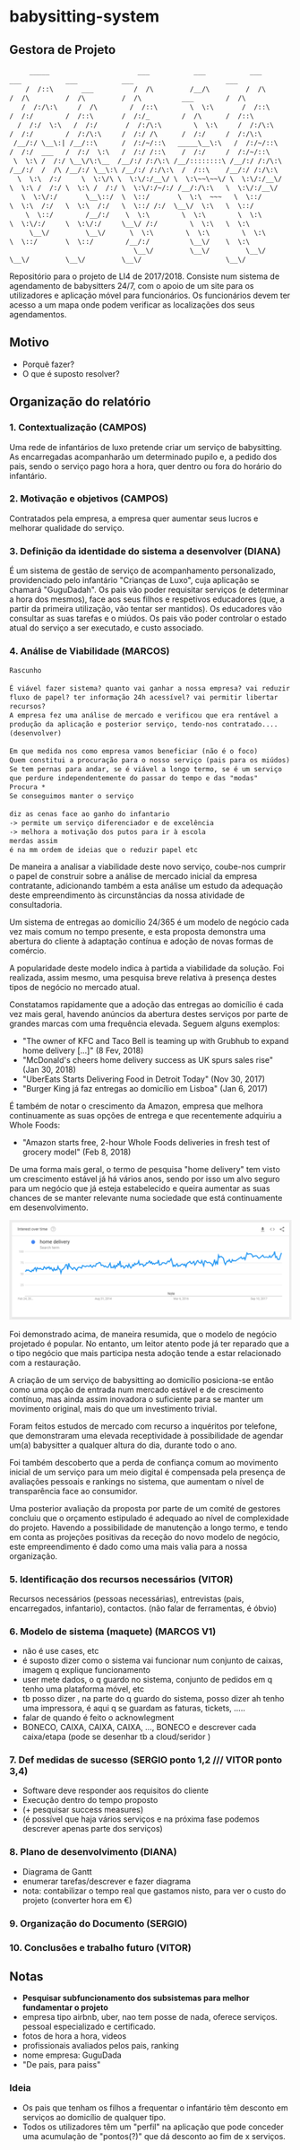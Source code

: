 # babysitting-system

## Gestora de Projeto

```text
     _____                      ___           ___           ___                    ___           ___           ___                       ___
    /  /::\       ___          /  /\         /__/\         /  /\                  /  /\         /  /\         /  /\          ___        /  /\
   /  /:/\:\     /  /\        /  /::\        \  \:\       /  /::\                /  /:/        /  /::\       /  /:/_        /  /\      /  /::\
  /  /:/  \:\   /  /:/       /  /:/\:\        \  \:\     /  /:/\:\              /  /:/        /  /:/\:\     /  /:/ /\      /  /:/     /  /:/\:\
 /__/:/ \__\:| /__/::\      /  /:/~/::\   _____\__\:\   /  /:/~/::\            /  /:/  ___   /  /:/  \:\   /  /:/ /::\    /  /:/     /  /:/~/::\
 \  \:\ /  /:/ \__\/\:\__  /__/:/ /:/\:\ /__/::::::::\ /__/:/ /:/\:\          /__/:/  /  /\ /__/:/ \__\:\ /__/:/ /:/\:\  /  /::\    /__/:/ /:/\:\
  \  \:\  /:/     \  \:\/\ \  \:\/:/__\/ \  \:\~~\~~\/ \  \:\/:/__\/          \  \:\ /  /:/ \  \:\ /  /:/ \  \:\/:/~/:/ /__/:/\:\   \  \:\/:/__\/
   \  \:\/:/       \__\::/  \  \::/       \  \:\  ~~~   \  \::/                \  \:\  /:/   \  \:\  /:/   \  \::/ /:/  \__\/  \:\   \  \::/
    \  \::/        /__/:/    \  \:\        \  \:\        \  \:\                 \  \:\/:/     \  \:\/:/     \__\/ /:/        \  \:\   \  \:\
     \__\/         \__\/      \  \:\        \  \:\        \  \:\                 \  \::/       \  \::/        /__/:/          \__\/    \  \:\
                               \__\/         \__\/         \__\/                  \__\/         \__\/         \__\/                     \__\/
```

Repositório para o projeto de LI4 de 2017/2018. Consiste num sistema de agendamento de babysitters 24/7, com o apoio de um site para os utilizadores e aplicação móvel para funcionários.
Os funcionários devem ter acesso a um mapa onde podem verificar as localizações dos seus agendamentos.

## Motivo

* Porquê fazer?
* O que é suposto resolver?

## Organização do relatório

### 1. Contextualização (CAMPOS)

Uma rede de infantários de luxo pretende criar um serviço de babysitting. As encarregadas acompanharão um determinado pupilo e, a pedido dos pais, sendo o serviço pago hora a hora, quer dentro ou fora do horário do infantário.

### 2. Motivação e objetivos (CAMPOS)

Contratados pela empresa, a empresa quer aumentar seus lucros e melhorar qualidade do serviço.

### 3. Definição da identidade do sistema a desenvolver (DIANA)

É um sistema de gestão de serviço de acompanhamento personalizado, providenciado pelo infantário "Crianças de Luxo", cuja aplicação se chamará "GuguDadah". Os pais vão poder requisitar serviços (e determinar a hora dos mesmos), face aos seus filhos e respetivos educadores (que, a partir da primeira utilização, vão tentar ser mantidos). Os educadores vão consultar as suas tarefas e o miúdos. Os pais vão poder controlar o estado atual do serviço a ser executado, e custo associado.

### 4. Análise de Viabilidade (MARCOS)

```text
Rascunho

É viável fazer sistema? quanto vai ganhar a nossa empresa? vai reduzir fluxo de papel? ter informação 24h acessível? vai permitir libertar recursos?
A empresa fez uma análise de mercado e verificou que era rentável a produção da aplicação e posterior serviço, tendo-nos contratado.... (desenvolver)

Em que medida nos como empresa vamos beneficiar (não é o foco)
Quem constitui a procuração para o nosso serviço (pais para os miúdos)
Se tem pernas para andar, se é viável a longo termo, se é um serviço que perdure independentemente do passar do tempo e das "modas"
Procura *
Se conseguimos manter o serviço

diz as cenas face ao ganho do infantario
-> permite um serviço diferenciador e de excelência
-> melhora a motivação dos putos para ir à escola
merdas assim
é na mm ordem de ideias que o reduzir papel etc
```

De maneira a analisar a viabilidade deste novo serviço, coube-nos cumprir o papel de construir sobre a análise de mercado inicial da empresa contratante, adicionando também a esta análise um estudo da adequação deste empreendimento às circunstâncias da nossa atividade de consultadoria.

Um sistema de entregas ao domicílio 24/365 é um modelo de negócio cada vez mais comum no tempo presente, e esta proposta demonstra uma abertura do cliente à adaptação contínua e adoção de novas formas de comércio.

A popularidade deste modelo indica à partida a viabilidade da solução. Foi realizada, assim mesmo, uma pesquisa breve relativa à presença destes tipos de negócio no mercado atual.

Constatamos rapidamente que a adoção das entregas ao domicílio é cada vez mais geral, havendo anúncios da abertura destes serviços por parte de grandes marcas com uma frequência elevada. Seguem alguns exemplos:

* "The owner of KFC and Taco Bell is teaming up with Grubhub to expand home delivery [...]" (8 Fev, 2018)
* "McDonald's cheers home delivery success as UK spurs sales rise" (Jan 30, 2018)
* "UberEats Starts Delivering Food in Detroit Today" (Nov 30, 2017)
* "Burger King já faz entregas ao domicílio em Lisboa" (Jan 6, 2017)

É também de notar o crescimento da Amazon, empresa que melhora continuamente as suas opções de entrega e que recentemente adquiriu a Whole Foods:

* "Amazon starts free, 2-hour Whole Foods deliveries in fresh test of grocery model" (Feb 8, 2018)

De uma forma mais geral, o termo de pesquisa "home delivery" tem visto um crescimento estável já há vários anos, sendo por isso um alvo seguro para um negócio que já esteja estabelecido e queira aumentar as suas chances de se manter relevante numa sociedade que está continuamente em desenvolvimento.

![Home Delivery on Google Trends](img/home-delivery-chart.png "Home Delivery on Google Trends")

Foi demonstrado acima, de maneira resumida, que o modelo de negócio projetado é popular. No entanto, um leitor atento pode já ter reparado que a o tipo negócio que mais participa nesta adoção tende a estar relacionado com a restauração.

A criação de um serviço de babysitting ao domicílio posiciona-se então como uma opção de entrada num mercado estável e de crescimento contínuo, mas ainda assim inovadora o suficiente para se manter um movimento original, mais do que um investimento trivial.

Foram feitos estudos de mercado com recurso a inquéritos por telefone, que demonstraram uma elevada receptividade à possibilidade de agendar um(a) babysitter a qualquer altura do dia, durante todo o ano.

Foi também descoberto que a perda de confiança comum ao movimento inicial de um serviço para um meio digital é compensada pela presença de avaliações pessoais e rankings no sistema, que aumentam o nível de transparência face ao consumidor.

Uma posterior avaliação da proposta por parte de um comité de gestores concluiu que o orçamento estipulado é adequado ao nível de complexidade do projeto. Havendo a possibilidade de manutenção a longo termo, e tendo em conta as projeções positivas da receção do novo modelo de negócio, este empreendimento é dado como uma mais valia para a nossa organização.

### 5. Identificação dos recursos necessários (VITOR)

Recursos necessários (pessoas necessárias), entrevistas (pais, encarregados, infantario), contactos.
(não falar de ferramentas, é óbvio)

### 6. Modelo de sistema (maquete) (MARCOS V1)

* não é use cases, etc
* é suposto dizer como o sistema vai funcionar num conjunto de caixas, imagem q explique funcionamento
* user mete dados, o q guardo no sistema, conjunto de pedidos em q tenho uma plataforma móvel, etc
* tb posso dizer , na parte do q guardo do sistema, posso dizer ah tenho uma impressora, é aqui q se guardam as faturas, tickets, .....
* falar de quando é feito o acknowlegment
* BONECO, CAIXA, CAIXA, CAIXA, ..., BONECO e descrever cada caixa/etapa (pode se desenhar tb a cloud/seridor )

### 7. Def medidas de sucesso (SERGIO ponto 1,2   ///   VITOR ponto 3,4)

* Software deve responder aos requisitos do cliente
* Execução dentro do tempo proposto
* (+ pesquisar success measures)
* (é possível que haja vários serviços e na próxima fase podemos descrever apenas parte dos serviços)

### 8. Plano de desenvolvimento (DIANA)

* Diagrama de Gantt
* enumerar tarefas/descrever e fazer diagrama
* nota: contabilizar o tempo real que gastamos nisto, para ver o custo do projeto (converter hora em €)

### 9. Organização do Documento (SERGIO)

### 10. Conclusões e trabalho futuro (VITOR)

## Notas

* **Pesquisar subfuncionamento dos subsistemas para melhor fundamentar o projeto**
* empresa tipo airbnb, uber, nao tem posse de nada, oferece serviços. pessoal especializado e certificado.
* fotos de hora a hora, videos
* profissionais avaliados pelos pais, ranking
* nome empresa: GuguDada
* "De pais, para paiss"

### Ideia

* Os pais que tenham os filhos a frequentar o infantário têm desconto em serviços ao domicílio de qualquer tipo.
* Todos os utilizadores têm um "perfil" na aplicação que pode conceder uma acumulação de "pontos(?)" que dá desconto ao fim de x serviços.

